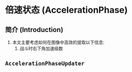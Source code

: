 # 倍速状态 (AccelerationPhase)

## 简介 (Introduction)

1. 本文主要考虑如何在图像中高效的提取以下信息:
   1. 战斗时右下角加速级数
   

## `AccelerationPhaseUpdater`
